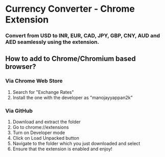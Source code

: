# Currency Converter - Chrome Extension

### Convert from USD to INR, EUR, CAD, JPY, GBP, CNY, AUD and AED seamlessly using the extension.

## How to add to Chrome/Chromium based browser?

### Via Chrome Web Store
1. Search for "Exchange Rates"
2. Install the one with the developer as "manojayyappan2k"

### Via GitHub
1. Download and extract the folder
2. Go to chrome://extensions
3. Turn on Developer mode
4. Click on Load Unpacked button
5. Navigate to the folder which you just downloaded and select
6. Ensure that the extension is enabled and enjoy!

